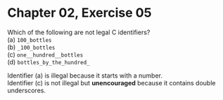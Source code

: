 # Chapter 02, Exercise 05

Which of the following are not legal C identifiers?  
(a) `100_bottles`  
(b) `_100_bottles`  
(c) `one__hundred__bottles`  
(d) `bottles_by_the_hundred_`  

Identifier (a) is illegal because it starts with a number.  
Identifier (c) is not illegal but __unencouraged__ because it contains double underscores.  
